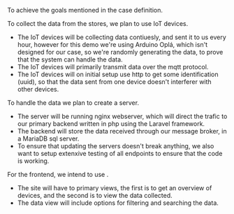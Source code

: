 To achieve the goals mentioned in the case definition.

To collect the data from the stores, we plan to use IoT devices.
 - The IoT devices will be collecting data contiuesly, and sent it to us every hour, however for this demo we're using Arduino Oplá, which isn't designed for our case, so we're randomly generating the data, to prove that the system can handle the data.
 - The IoT devices will primarily transmit data over the mqtt protocol.
 - The IoT devices will on initial setup use http to get some identification (uuid), so that the data sent from one device doesn't interferer with other devices.

To handle the data we plan to create a server.
 - The server will be running nginx webserver, which will direct the trafic to our primary backend written in php using the Laravel framework.
 - The backend will store the data received through our message broker, in a MariaDB sql server.
 - To ensure that updating the servers doesn't break anything, we also want to setup extenxive testing of all endpoints to ensure that the code is working.

For the frontend, we intend to use <missing-language>.
 - The site will have to primary views, the first is to get an overview of devices, and the second is to view the data collected.
 - The data view will include options for filtering and searching the data.
